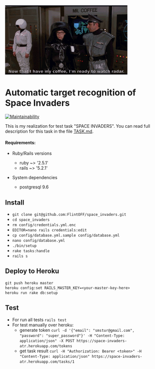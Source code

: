 ![funny radar gif](public/radar.gif)

# Automatic target recognition of Space Invaders
[![Maintainability](https://api.codeclimate.com/v1/badges/e5a61b96be43522b3382/maintainability)](https://codeclimate.com/github/FlintOFF/space_invaders/maintainability)

This is my realization for test task "SPACE INVADERS".
You can read full description for this task in the file [TASK.md](TASK.md).

#### Requirements:

* Ruby/Rails versions
    * ruby ~> '2.5.1'
    * rails ~> '5.2.1'

* System dependencies
    * postgresql 9.6

## Install
* `git clone git@github.com:FlintOFF/space_invaders.git`
* `cd space_invaders`
* `rm config/credentials.yml.enc`
* `EDITOR=nano rails credentials:edit`
* `cp config/database.yml.sample config/database.yml`
* `nano config/database.yml`
* `./bin/setup`
* `rake tasks:handle`
* `rails s`

## Deploy to Heroku
```
git push heroku master
heroku config:set RAILS_MASTER_KEY=<your-master-key-here>
heroku run rake db:setup
```

## Test
* For run all tests `rails test`
* For test manually over heroku:
    * generate token `curl -d '{"email": "smstur@gmail.com", "password": "super_password"}' -H "Content-Type: application/json" -X POST https://space-invaders-atr.herokuapp.com/tokens`
    * get task result `curl -H "Authorization: Bearer <token>" -H "Content-Type: application/json" https://space-invaders-atr.herokuapp.com/tasks/1`
